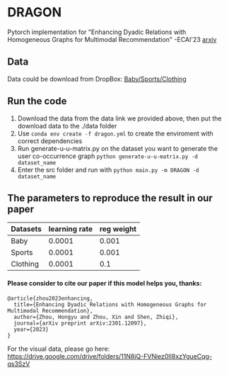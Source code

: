 # DRAGON

Pytorch implementation for "Enhancing Dyadic Relations with Homogeneous Graphs for Multimodal Recommendation" -ECAI'23 [arxiv](https://arxiv.org/pdf/2301.12097.pdf)

## Data
Data could be download from DropBox: [Baby/Sports/Clothing](https://www.dropbox.com/sh/yti9m3pprzprukv/AAA9LhKKUDZiPUp3kVv1hZALa?dl=0)  
## Run the code
1. Download the data from the data link we provided above, then put the download data to the ./data folder
2. Use ```conda env create -f dragon.yml``` to create the enviroment with correct dependencies
2. Run generate-u-u-matrix.py on the dataset you want to generate the user co-occurrence graph
`python generate-u-u-matrix.py -d dataset_name`
3. Enter the src folder and run with
`python main.py -m DRAGON -d dataset_name`  
## The parameters to reproduce the result in our paper
| Datasets | learning rate | reg weight |
|----------|--------|---------|
| Baby     | 0.0001      | 0.001     |
| Sports   | 0.0001      | 0.001     |
| Clothing     | 0.0001      | 0.1     |

#### Please consider to cite our paper if this model helps you, thanks:
```
@article{zhou2023enhancing,
  title={Enhancing Dyadic Relations with Homogeneous Graphs for Multimodal Recommendation},
  author={Zhou, Hongyu and Zhou, Xin and Shen, Zhiqi},
  journal={arXiv preprint arXiv:2301.12097},
  year={2023}
}
```

For the visual data, please go here: https://drive.google.com/drive/folders/11N8jQ-FVNiez0lI8xzYgueCqg-qs3SzV

